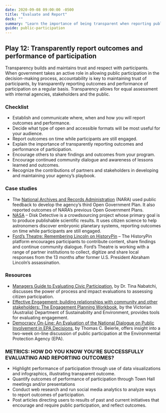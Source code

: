 ```yaml
---
date: 2020-09-08 09:00:00 -0500
title: "Evaluate and Report"
deck: ""
summary: "Learn the importance of being transparent when reporting public participation."
guide: public-participation
---
```


## Play 12: Transparently report outcomes and performance of participation

Transparency builds and maintains trust and respect with participants. When government takes an active role in allowing public participation in the decision-making process, accountability is key to maintaining trust of participants, by transparently reporting outcomes and performance of participation on a regular basis. Transparency allows for equal assessment with internal agencies, stakeholders and the public.

### Checklist

- Establish and communicate where, when and how you will report outcomes and performance.
- Decide what type of open and accessible formats will be most useful for your audience.
- Report outcomes on time while participants are still engaged.
- Explain the importance of transparently reporting outcomes and performance of participation.
- Encourage others to share findings and outcomes from your program.
- Encourage continued community dialogue and awareness of lessons learned and outcomes.
- Recognize the contributions of partners and stakeholders in developing and maintaining your agency’s playbook.

### Case studies

- The [National Archives and Records Administration](http://www.archives.gov/open/ "National Archives and Records Administration") (NARA) used public feedback to develop the agency’s third Open Government Plan. It also reported outcomes of NARA’s previous Open Government Plans.
- [NASA](http://www.jpl.nasa.gov/news/news.php?release=2014-032 "NASA") – Disk Detective is a crowdsourcing project whose primary goal is to produce publishable scientific results. It uses citizen science to help astronomers discover embryonic planetary systems, reporting outcomes on time while participants are still engaged.
- [Ford’s Theatre: Remembering Lincoln on HistoryPin](https://www.historypin.org/project/57-remembering-lincoln/ "Ford's Theatre: Remembering Lincoln on HistoryPin") – The HistoryPin platform encourages participants to contribute content, share findings and continue community dialogue. Ford’s Theatre is working with a range of partner institutions to collect, digitize and share local responses from the 13 months after former U.S. President Abraham Lincoln’s assassination.

### Resources

- [Managers Guide to Evaluating Civic Participation](http://www.businessofgovernment.org/sites/default/files/A%20Managers%20Guide%20to%20Evaluating%20Citizen%20Participation.pdf "Managers Guide to Evaluating Civic Participation"), by Dr. Tina Nabatchi, discusses the power of process and impact evaluations to assessing citizen participation.
- [Effective Engagement: building relationships with community and other stakeholders: The Engagement Planning Workbook](http://www.dse.vic.gov.au/__data/assets/pdf_file/0020/105824/Book_2_-_The_Engagement_Planning_Workbook.pdf "Effective Engagement: building relationships with community and other stakeholders: The Engagement Planning Workbook"), by the Victorian (Australia) Department of Sustainability and Environment, provides tools for evaluating engagement.
- [Democracy On-Line: An Evaluation of the National Dialogue on Public Involvement in EPA Decisions](http://www.rff.org/rff/Documents/RFF-RPT-demonline.pdf "Democracy On-Line: An Evaluation of the National Dialogue on Public Involvement in EPA Decisions"), by Thomas C. Beierle, offers insight into a two-week on-line discussion of public participation at the Environmental Protection Agency (EPA).

### METRICS: HOW DO YOU KNOW YOU’RE SUCCESSFULLY EVALUATING AND REPORTING OUTCOMES?

- Highlight performance of participation through use of data visualizations and infographics, illustrating transparent outcome.
- Quantify outcomes of performance of participation through Town Hall meetings and/or presentations
- Conduct web research and run social media analytics to analyze ways to report outcomes of participation.
- Post articles directing users to results of past and current initiatives that encourage and require public participation, and reflect outcomes.
